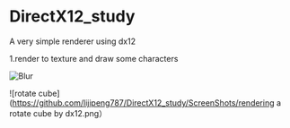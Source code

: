 # DirectX12_study
A very simple renderer using dx12

1.render to texture and draw some characters

![Blur](https://github.com/lijipeng787/DirectX11Study/raw/master/Screenshots/blur.png)

![rotate cube](https://github.com/lijipeng787/DirectX12_study/ScreenShots/rendering a rotate cube by dx12.png）
